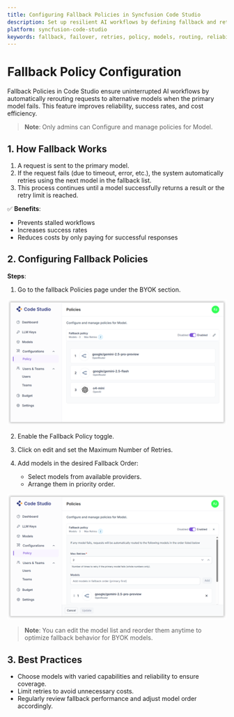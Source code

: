 ```yaml
---
title: Configuring Fallback Policies in Syncfusion Code Studio
description: Set up resilient AI workflows by defining fallback and retry rules that automatically switch to backup models when the primary model fails.
platform: syncfusion-code-studio
keywords: fallback, failover, retries, policy, models, routing, reliability, code-studio, enterprise-server
---
```


# Fallback Policy Configuration

Fallback Policies in Code Studio ensure uninterrupted AI workflows by automatically rerouting requests to alternative models when the primary model fails. This feature improves reliability, success rates, and cost efficiency.

> **Note**: Only admins can Configure and manage policies for Model.


## 1. How Fallback Works

1. A request is sent to the primary model.  
2. If the request fails (due to timeout, error, etc.), the system automatically retries using the next model in the fallback list.  
3. This process continues until a model successfully returns a result or the retry limit is reached.

✅ **Benefits**:
- Prevents stalled workflows  
- Increases success rates  
- Reduces costs by only paying for successful responses  



## 2. Configuring Fallback Policies

**Steps**:

1. Go to the fallback Policies page under the BYOK section.  
<img src="./enterprise-images/fallback1.png" alt="fallback"  />

2. Enable the Fallback Policy toggle.  

3. Click on edit and set the Maximum Number of Retries.  
4. Add models in the desired Fallback Order:

   - Select models from available providers.  
   - Arrange them in priority order.
     
  <img src="./enterprise-images/fallback2.png" alt="fallback"  />

> **Note**: You can edit the model list and reorder them anytime to optimize fallback behavior for BYOK models.

## 3. Best Practices

- Choose models with varied capabilities and reliability to ensure coverage.  
- Limit retries to avoid unnecessary costs.  
- Regularly review fallback performance and adjust model order accordingly.
